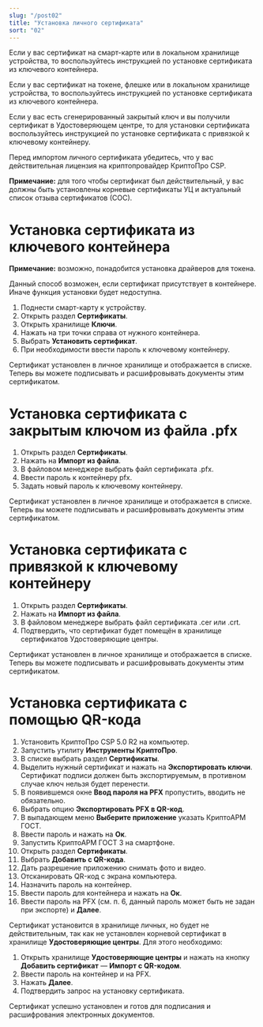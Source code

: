 ```yaml
---
slug: "/post02"
title: "Установка личного сертификата"
sort: "02"
---
```


Если у вас сертификат на смарт-карте или в локальном хранилище устройства, то воспользуйтесь инструкцией по установке сертификата из ключевого контейнера.

Если у вас сертификат на токене, флешке или в локальном хранилище устройства, то воспользуйтесь инструкцией по установке сертификата из ключевого контейнера.

Если у вас есть сгенерированный закрытый ключ и вы получили сертификат в Удостоверяющем центре, то для установки сертификата воспользуйтесь инструкцией по установке сертификата с привязкой к ключевому контейнеру.

Перед импортом личного сертификата убедитесь, что у вас действительная лицензия на криптопровайдер КриптоПро CSP.

**Примечание:** для того чтобы сертификат был действительный, у вас должны быть установлены корневые сертификаты УЦ и актуальный список отзыва сертификатов (СОС).

# Установка сертификата из ключевого контейнера

**Примечание:** возможно, понадобится установка драйверов для токена.

Данный способ возможен, если сертификат присутствует в контейнере. Иначе функция установки будет недоступна.
1. Поднести смарт-карту к устройству.
2. Открыть раздел **Сертификаты**.
3. Открыть хранилище **Ключи**.
4. Нажать на три точки справа от нужного контейнера.
5. Выбрать **Установить сертификат**.
6. При необходимости ввести пароль к ключевому контейнеру.

Сертификат установлен в личное хранилище и отображается в списке. Теперь вы можете подписывать и расшифровывать документы этим сертификатом.

# Установка сертификата с закрытым ключом из файла .pfx
1. Открыть раздел **Сертификаты**.
2. Нажать на **Импорт из файла**.
3. В файловом менеджере выбрать файл сертификата .pfx. 
4. Ввести пароль к контейнеру pfx. 
5. Задать новый пароль к ключевому контейнеру.

Сертификат установлен в личное хранилище и отображается в списке. Теперь вы можете подписывать и расшифровывать документы этим сертификатом.

# Установка сертификата с привязкой к ключевому контейнеру

1. Открыть раздел **Сертификаты**.
2. Нажать на **Импорт из файла**.
3. В файловом менеджере выбрать файл сертификата .cer или .crt.
4. Подтвердить, что сертификат будет помещён в хранилище сертификатов Удостоверяющие центры.

Сертификат установлен в личное хранилище и отображается в списке. Теперь вы можете подписывать и расшифровывать документы этим сертификатом.

# Установка сертификата с помощью QR-кода 

1. Установить КриптоПро CSP 5.0 R2 на компьютер.
2. Запустить утилиту **Инструменты КриптоПро**.
3. В списке выбрать раздел **Сертификаты**.
5. Выделить нужный сертификат и нажать на **Экспортировать ключи**. Сертификат подписи должен быть экспортируемым, в противном случае ключ нельзя будет перенести.
6. В появившемся окне **Ввод пароля на PFX** пропустить, вводить не обязательно.
7. Выбрать опцию **Экспортировать PFX в QR-код**.
8. В выпадающем меню **Выберите приложение** указать КриптоАРМ ГОСТ.
10. Ввести пароль и нажать на **Ок**.
11. Запустить КриптоАРМ ГОСТ 3 на смартфоне.
12. Открыть раздел **Сертификаты**.
13. Выбрать **Добавить с QR-кода**.
14. Дать разрешение приложению снимать фото и видео.
15. Отсканировать QR-код с экрана компьютера.
16. Назначить пароль на контейнер.
17. Ввести пароль для контейнера и нажать на **Ок**.
18. Ввести пароль на PFX (см. п. 6, данный пароль может быть не задан при экспорте) и **Далее**.

Сертификат установится в хранилище личных, но будет не действительным, так как не установлен корневой сертификат в хранилище **Удостоверяющие центры**. Для этого необходимо:
1. Открыть хранилище **Удостоверяющие центры** и нажать на кнопку **Добавить сертификат** — **Импорт с QR-кодом**.
2. Ввести пароль на контейнер и на PFX.
3. Нажать **Далее**.
4. Подтвердить запрос на установку сертификата.


Сертификат успешно установлен и готов для подписания и расшифрования электронных документов.